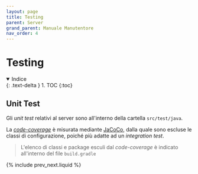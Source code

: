 ```yaml
---
layout: page
title: Testing
parent: Server
grand_parent: Manuale Manutentore
nav_order: 4
---
```


# Testing

<details open markdown="block">
  <summary>
    Indice
  </summary>
  {: .text-delta }
1. TOC
{:toc}
</details>


## Unit Test

Gli _unit test_ relativi al server sono all'interno della cartella `src/test/java`.

La [_code-coverage_](/glossario#code-coverage) è misurata mediante [JaCoCo](/manutentore/server/tecnologie#jacoco), dalla quale sono escluse le classi di configurazione, poiché più adatte ad un _integration test_.

> L'elenco di classi e package esculi dal _code-coverage_ è indicato all'interno del file `build.gradle`

{% include prev_next.liquid %}
